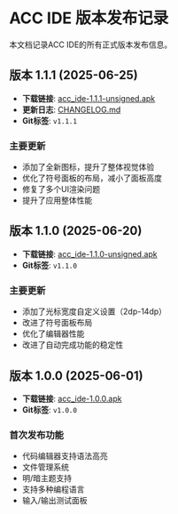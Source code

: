 # ACC IDE 版本发布记录

本文档记录ACC IDE的所有正式版本发布信息。

## 版本 1.1.1 (2025-06-25)

- **下载链接**: [acc_ide-1.1.1-unsigned.apk](release/1.1.1/acc_ide-1.1.1-unsigned.apk)
- **更新日志**: [CHANGELOG.md](release/1.1.1/CHANGELOG.md)
- **Git标签**: `v1.1.1`

### 主要更新
- 添加了全新图标，提升了整体视觉体验
- 优化了符号面板的布局，减小了面板高度
- 修复了多个UI渲染问题
- 提升了应用整体性能

## 版本 1.1.0 (2025-06-20)

- **下载链接**: [acc_ide-1.1.0-unsigned.apk](release/1.1.0/acc_ide-1.1.0-unsigned.apk) 
- **Git标签**: `v1.1.0`

### 主要更新
- 添加了光标宽度自定义设置（2dp-14dp）
- 改进了符号面板布局
- 优化了编辑器性能
- 改进了自动完成功能的稳定性

## 版本 1.0.0 (2025-06-01)

- **下载链接**: [acc_ide-1.0.0.apk](release/1.0.0/acc_ide-1.0.0.apk)
- **Git标签**: `v1.0.0`

### 首次发布功能
- 代码编辑器支持语法高亮
- 文件管理系统
- 明/暗主题支持
- 支持多种编程语言
- 输入/输出测试面板 